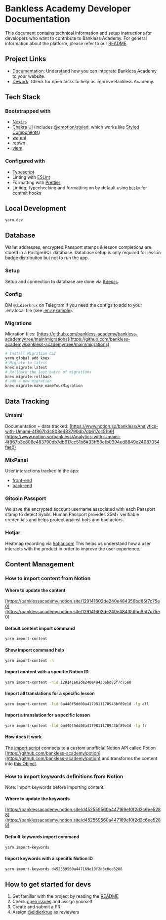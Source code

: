 # Bankless Academy Developer Documentation

This document contains technical information and setup instructions for developers who want to contribute to Bankless Academy. For general information about the platform, please refer to our [README](./README.md).

## Project Links

- [Documentation](https://documentation.banklessacademy.com/): Understand how you can integrate Bankless Academy to your website.
- [Dework](https://app.dework.xyz/bankless-academy-25331): Check for open tasks to help us improve Bankless Academy.

## Tech Stack

### Bootstrapped with

- [Next.js](https://nextjs.org/docs)
- [Chakra UI](https://chakra-ui.com/docs/getting-started) (includes [@emotion/styled](https://emotion.sh/docs/styled), which works like [Styled Components](https://styled-components.com/docs/basics))
- [wagmi](https://github.com/wagmi-dev/wagmi)
- [reown](https://reown.eth)
- [viem](https://viem.sh)

### Configured with

- [Typescript](https://www.typescriptlang.org/)
- Linting with [ESLint](https://eslint.org/)
- Formatting with [Prettier](https://prettier.io/)
- Linting, typechecking and formatting on by default using [`husky`](https://github.com/typicode/husky) for commit hooks

## Local Development

```bash
yarn dev
```

## Database

Wallet addresses, encrypted Passport stamps & lesson completions are stored in a PostgreSQL database.
Database setup is only required for lesson badge distribution but not to run the app.

### Setup

Setup and connection to database are done via [Knex.js](https://knexjs.org/#Migrations-CLI).

### Config

DM `@didierkrux` on Telegram if you need the configs to add to your .env.local file (see [.env.example](https://github.com/bankless-academy/bankless-academy/blob/main/.env.example)).

### Migrations

Migration files: [https://github.com/bankless-academy/bankless-academy/tree/main/migrations](https://github.com/bankless-academy/bankless-academy/tree/main/migrations)

```bash
# Install Migration CLI
yarn global add knex
# Migrate to latest
knex migrate:latest
# Rollback the last batch of migrations
knex migrate:rollback
# add a new migration
knex migrate:make nameYourMigration
```

## Data Tracking

### Umami

Documentation + data tracked: [https://www.notion.so/bankless/Analytics-with-Umami-4f867b3c808e483790db7db617cc51b6](https://www.notion.so/bankless/Analytics-with-Umami-4f867b3c808e483790db7db617cc51b6#33ff53efb0394ed8849e24087054fae0)

### MixPanel

User interactions tracked in the app:

- [front-end](https://github.com/bankless-academy/bankless-academy/search?q=Mixpanel.track)
- [back-end](https://github.com/bankless-academy/bankless-academy/search?q=trackBE)

### Gitcoin Passport

We save the encrypted account username associated with each Passport stamp to detect Sybils. Human Passport provides 35M+ verifiable credentials and helps protect against bots and bad actors.

### Hotjar

Heatmap recording via [hotjar.com](https://hotjar.com)
This helps us understand how a user interacts with the product in order to improve the user experience.

## Content Management

### How to import content from Notion

#### Where to update the content

[https://banklessacademy.notion.site/129141602de240e484356bd85f7c75e0](https://banklessacademy.notion.site/129141602de240e484356bd85f7c75e0)

#### Default content import command

```bash
yarn import-content
```

#### Show import command help

```bash
yarn import-content -h
```

#### Import content with a specific Notion ID

```bash
yarn import-content -nid 129141602de240e484356bd85f7c75e0
```

#### Import all translations for a specific lesson

```bash
yarn import-content -lid 6a440f5dd00a4179811178943bf89e1d -lg all
```

#### Import a translation for a specific lesson

```bash
yarn import-content -lid 6a440f5dd00a4179811178943bf89e1d -lg fr
```

#### How does it work

The [import script](https://github.com/bankless-academy/bankless-academy/blob/main/import-content.js) connects to a custom unofficial Notion API called Potion [https://github.com/bankless-academy/potion](https://github.com/bankless-academy/potion) and transforms the content into [this Object](https://github.com/bankless-academy/bankless-academy/blob/main/src/constants/lessons.ts).

### How to import keywords definitions from Notion

Note: import keywords before importing content.

#### Where to update the keywords

[https://banklessacademy.notion.site/d452559560a447169e10f2d3c6ee5288](https://banklessacademy.notion.site/d452559560a447169e10f2d3c6ee5288)

#### Default keywords import command

```bash
yarn import-keywords
```

#### Import keywords with a specific Notion ID

```bash
yarn import-keywords d452559560a447169e10f2d3c6ee5288
```

## How to get started for devs

1. Get familiar with the project by reading the [README](./README.md)
2. Check [open issues](https://github.com/bankless-academy/bankless-academy/issues) and assign yourself
3. Create and submit a PR
4. Assign [@didierkrux](https://github.com/didierkrux) as reviewers
